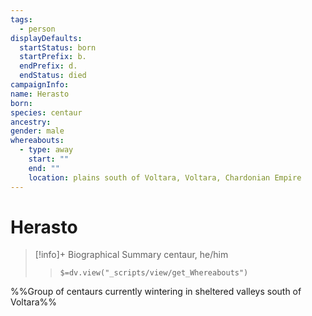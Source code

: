 ```yaml
---
tags:
  - person
displayDefaults:
  startStatus: born
  startPrefix: b.
  endPrefix: d.
  endStatus: died
campaignInfo: 
name: Herasto
born: 
species: centaur
ancestry: 
gender: male
whereabouts:
  - type: away
    start: ""
    end: ""
    location: plains south of Voltara, Voltara, Chardonian Empire
---
```

# Herasto
>[!info]+ Biographical Summary
>centaur, he/him
>> `$=dv.view("_scripts/view/get_Whereabouts")`

%%Group of centaurs currently wintering in sheltered valleys south of Voltara%%